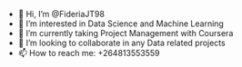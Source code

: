 - 👋 Hi, I’m @FideriaJT98
- 👀 I’m interested in Data Science and Machine Learning
- 🌱 I’m currently taking Project Management with Coursera 
- 💞️ I’m looking to collaborate in any Data related projects
- 📫 How to reach me: +264813553559

<!---
FideriaJT98/FideriaJT98 is a ✨ special ✨ repository because its `README.md` (this file) appears on your GitHub profile.
You can click the Preview link to take a look at your changes.
--->
